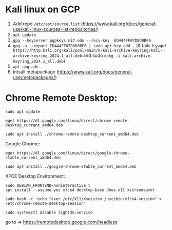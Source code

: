 # Kali linux on GCP

1. Add repo ```/etc/apt/source.list``` (https://www.kali.org/docs/general-use/kali-linux-sources-list-repositories/)
2. ```apt update```
3. ```gpg --keyserver pgpkeys.mit.edu --recv-key  ED444FF07D8D0BF6```
4. ```gpg -a --export ED444FF07D8D0BF6 | sudo apt-key add -```
   (If fails try```wget https://http.kali.org/kali/pool/main/k/kali-archive-keyring/kali-archive-keyring_2024.1_all.deb``` and
   sudo ```dpkg -i kali-archive-keyring_2024.1_all.deb```)
7. ```apt upgrade```
8. intsall metapackage (https://www.kali.org/docs/general-use/metapackages/)



# Chrome Remote Desktop:


```
sudo apt update
```
 
```
wget https://dl.google.com/linux/direct/chrome-remote-desktop_current_amd64.deb
```

```
sudo apt install ./chrome-remote-desktop_current_amd64.deb
```

Google Chrome:

```
wget https://dl.google.com/linux/direct/google-chrome-stable_current_amd64.deb
```

```
sudo apt install ./google-chrome-stable_current_amd64.deb
```
 
XFCE Desktop Environment:
 
```
sudo DEBIAN_FRONTEND=noninteractive \
apt install --assume-yes xfce4 desktop-base dbus-x11 xscreensaver

```

```
sudo bash -c 'echo "exec /etc/X11/Xsession /usr/bin/xfce4-session" > /etc/chrome-remote-desktop-session'

```
 
 
```
sudo systemctl disable lightdm.service
```

go to => https://remotedesktop.google.com/headless
